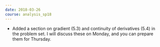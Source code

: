 ```yaml
---
date: 2018-03-26
course: analysis_sp18
---
```


- Added a section on gradient (5.3) and continuity of derivatives (5.4) in the problem set. I will discuss these on Monday, and you can prepare them for Thursday.
